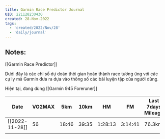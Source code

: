```yaml
---
title: Garmin Race Predictor Journal
UID: 221128230430
created: 28-Nov-2022
tags:
  - 'created/2022/Nov/28'
  - 'daily/journal'
---
```

## Notes:
[[Garmin Race Predictor]]

Dưới đây là các chỉ số dự doán thời gian hoàn thành race tương ứng với các cự ly mà Garmin đưa ra dựa vào thông số các bài luyện tập của người dùng.

Hiện tại, đang dùng [[Garmin 945 Foreruner]]


| Date           | VO2MAX | 5km   | 10km  | HM      | FM      | Last 7days Mileage |
| -------------- | ------ | ----- | ----- | ------- | ------- | ------------------ |
| [[2022-11-28]] | 56     | 18:46 | 39:35 | 1:28:13 | 3:14:41 | 76.3km             |
|                |        |       |       |         |         |                    |
